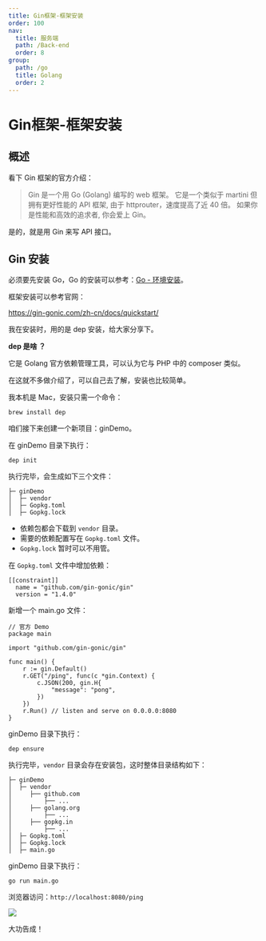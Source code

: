 ```yaml
---
title: Gin框架-框架安装
order: 100
nav:
  title: 服务端
  path: /Back-end
  order: 8
group:
  path: /go
  title: Golang
  order: 2
---
```



Gin框架-框架安装
===



## 概述

看下 Gin 框架的官方介绍：

> Gin 是一个用 Go (Golang) 编写的 web 框架。 它是一个类似于 martini 但拥有更好性能的 API 框架, 由于 httprouter，速度提高了近 40 倍。 如果你是性能和高效的追求者, 你会爱上 Gin。

是的，就是用 Gin 来写 API 接口。

## Gin 安装

必须要先安装 Go，Go 的安装可以参考：[Go - 环境安装](https://mp.weixin.qq.com/s/ByhEuCncxcXvq7am7D4IPg)。

框架安装可以参考官网：

https://gin-gonic.com/zh-cn/docs/quickstart/

我在安装时，用的是 dep 安装，给大家分享下。

**dep 是啥 ？**

它是 Golang 官方依赖管理工具，可以认为它与 PHP 中的 composer 类似。

在这就不多做介绍了，可以自己去了解，安装也比较简单。

我本机是 Mac，安装只需一个命令：

```
brew install dep
```

咱们接下来创建一个新项目：ginDemo。

在 ginDemo 目录下执行：

```
dep init
```

执行完毕，会生成如下三个文件：

```
├─ ginDemo
│  ├─ vendor
│  ├─ Gopkg.toml
│  ├─ Gopkg.lock
```

- 依赖包都会下载到 `vendor` 目录。
- 需要的依赖配置写在 `Gopkg.toml` 文件。
- `Gopkg.lock` 暂时可以不用管。

在 `Gopkg.toml` 文件中增加依赖：

```
[[constraint]]
  name = "github.com/gin-gonic/gin"
  version = "1.4.0"
```

新增一个 main.go 文件：

```
// 官方 Demo
package main

import "github.com/gin-gonic/gin"

func main() {
	r := gin.Default()
	r.GET("/ping", func(c *gin.Context) {
		c.JSON(200, gin.H{
			"message": "pong",
		})
	})
	r.Run() // listen and serve on 0.0.0.0:8080
}
```

ginDemo 目录下执行：

```
dep ensure
```

执行完毕，`vendor` 目录会存在安装包，这时整体目录结构如下：

```
├─ ginDemo
│  ├─ vendor
│     ├── github.com
│         ├── ...
│     ├── golang.org
│         ├── ...
│     ├── gopkg.in
│         ├── ...
│  ├─ Gopkg.toml
│  ├─ Gopkg.lock
│  ├─ main.go
```

ginDemo 目录下执行：

```
go run main.go
```

浏览器访问：`http://localhost:8080/ping`

![](https://github.com/xinliangnote/Go/blob/master/01-Gin框架/images/01-框架安装/1_go_1.png)

大功告成！
